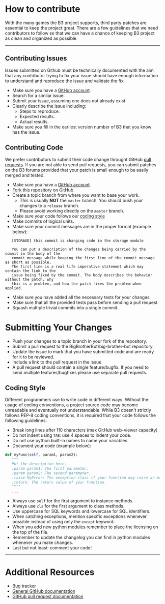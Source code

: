 # How to contribute

With the many games the B3 project supports, third party patches are essential to keep the project great. There are a
few guidelines that we need contributors to follow so that we can have a chance of keeping B3 project as clean and 
organized as possible.

****************

## Contributing Issues

Issues submitted on Github must be technically documented with the aim that any contributor trying to fix your issue 
should have enough information to understand and reproduce the issue and validate the fix.

* Make sure you have a [GitHub account](https://github.com/signup/free).
* Search for a similar issue.
* Submit your issue, assuming one does not already exist.
* Clearly describe the issue including:
    * Steps to reproduce.
    * Expected results.
    * Actual results.
* Make sure you fill in the earliest version number of B3 that you know has the issue.

## Contributing Code

We prefer contributors to submit their code change throught GitHub [pull requests](http://help.github.com/send-pull-requests/). 
If you are not able to send pull requests,  you can submit patches on the B3 forums provided that your patch is small 
enough to be easily merged and tested.

* Make sure you have a [GitHub account](https://github.com/signup/free).
* [Fork](https://github.com/BigBrotherBot/big-brother-bot/fork) this repository on GitHub.
* Create a topic branch from where you want to base your work.
    * This is usually **NOT** the `master` branch. You should push your changes to a `release` branch. 
    * Please avoid working directly on the `master` branch.
* Make sure your code follows our [coding style](#coding-style)
* Make commits of logical units.
* Make sure your commit messages are in the proper format (example below): 
```
   [STORAGE] this commit is changing code in the storage module
   
   You can put a description of the changes being carried by the commit in the body of the 
   commit message while keeping the first line of the commit message as short as possible. 
   The first line is a real life imperative statement which may contain the link to the 
   issue being fixed by the commit. The body describes the behavior without the patch, why 
   this is a problem, and how the patch fixes the problem when applied.
```
* Make sure you have added all the necessary tests for your changes.
* Make sure that all the provided tests pass before sending a pull request.
* Squash multiple trivial commits into a single commit.

# Submitting Your Changes

* Push your changes to a topic branch in your fork of the repository.
* Submit a pull request to the BigBrotherBot/big-brother-bot repository.
* Update the issue to mark that you have submitted code and are ready for it to be reviewed.
* Include a link to the pull request in the issue.
* A pull request should contain a single feature/bugfix. If you need to send multiple features/bugfixes please
  use separate pull requests.

## Coding Style

Different programmers use to write code in different ways. Without the usage of coding conventions, a project source code
may become unreadable and eventually not understandable. While B3 doesn't strictly follows PEP-8 coding conventions, it 
is required that your code follows the following guidelines:

* Break long lines after 110 characters (max GitHub web-viewer capacity)
* Do not indent using `TAB`: use 4 spaces to indent your code.
* Do not use python built-in names to name your variables.
* Document your code (example below):
```python
def myFunc(self, param1, param2):
   """
   Put the description here.
   :param param1: The first parameter.
   :param param2: The second parameter.
   :raise MyError: The exception class if your function may raise an exception.
   :return: The return value of your function.
   """"
   ...
```
* Always use `self` for the first argument to instance methods.
* Always use `cls` for the first argument to class methods.
* Use uppercase for SQL keywords and lowercase for SQL identifiers.
* When catching exceptions, mention specific exceptions whenever possible instead of using only the `except` keyword.
* When you add new python modules remember to place the licensing on the top of the file.
* Remember to update the changelog you can find in python modules whenever you make changes.
* Last but not least: comment your code!

****************

# Additional Resources

* [Bug tracker](https://github.com/BigBrotherBot/big-brother-bot/issues)
* [General GitHub documentation](http://help.github.com/)
* [GitHub pull request documentation](http://help.github.com/send-pull-requests/)
